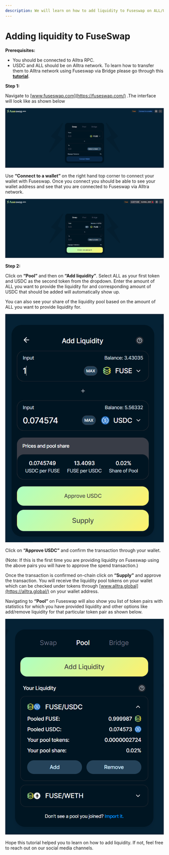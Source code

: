 ```yaml
---
description: We will learn on how to add liquidity to Fuseswap on ALL/USDC pair.
---
```


# Adding liquidity to FuseSwap

**Prerequisites:**

* You should be connected to Alltra RPC.
* USDC and ALL should be on Alltra network. To learn how to transfer them to Alltra network using Fuseswap via Bridge please go through this [**tutorial**](https://docs.alltra.global/the-fuse-chain/token-bridges/transfer-fuse-using-bridge-on-fuseswap).

**Step 1:**

Navigate to [www.fuseswap.com](https://fuseswap.com/) .The interface will look like as shown below

![](../../.gitbook/assets/0%20%287%29.png)

Use **“Connect to a wallet”** on the right hand top corner to connect your wallet with Fuseswap. Once you connect you should be able to see your wallet address and see that you are connected to Fuseswap via Alltra network.

![](../../.gitbook/assets/1%20%2810%29.png)

  
**Step 2:**

Click on **“Pool”** and then on **“Add liquidity”**. Select ALL as your first token and USDC as the second token from the dropdown. Enter the amount of ALL you want to provide the liquidity for and corresponding amount of USDC that should be added will automatically show up.

You can also see your share of the liquidity pool based on the amount of ALL you want to provide liquidity for.

![](../../.gitbook/assets/2%20%2810%29.png)

Click on **“Approve USDC”** and confirm the transaction through your wallet.

\(Note: If this is the first time you are providing liquidity on Fuseswap using the above pairs you will have to approve the spend transaction.\)

Once the transaction is confirmed on-chain click on **“Supply”** and approve the transaction. You will receive the liquidity pool tokens on your wallet which can be checked under tokens through [www.alltra.global](https://alltra.global/) on your wallet address.

Navigating to **“Pool”** on Fuseswap will also show you list of token pairs with statistics for which you have provided liquidity and other options like add/remove liquidity for that particular token pair as shown below.

![](../../.gitbook/assets/3%20%289%29.png)

Hope this tutorial helped you to learn on how to add liquidity. If not, feel free to reach out on our social media channels.

